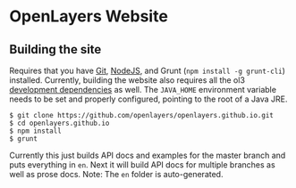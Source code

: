 # OpenLayers Website

## Building the site

Requires that you have [Git](http://git-scm.com/), [NodeJS](http://nodejs.org/),
and Grunt (`npm install -g grunt-cli`) installed.  Currently, building the website also requires all the ol3 [development dependencies](https://github.com/openlayers/ol3/wiki/Developer-Guide#development-dependencies) as well. The `JAVA_HOME` environment variable needs to be set and properly configured, pointing to the root of a Java JRE.

    $ git clone https://github.com/openlayers/openlayers.github.io.git
    $ cd openlayers.github.io
    $ npm install
    $ grunt

Currently this just builds API docs and examples for the master branch and puts
everything in `en`.  Next it will build API docs for multiple branches
as well as prose docs. Note: The `en` folder is auto-generated.

